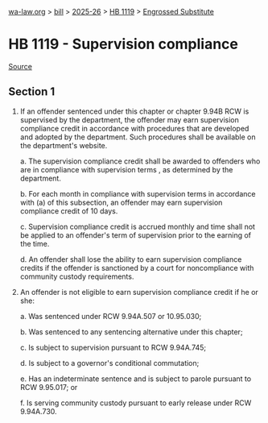 [wa-law.org](/) > [bill](/bill/) > [2025-26](/bill/2025-26/) > [HB 1119](/bill/2025-26/hb/1119/) > [Engrossed Substitute](/bill/2025-26/hb/1119/S.E/)

# HB 1119 - Supervision compliance

[Source](http://lawfilesext.leg.wa.gov/biennium/2025-26/Pdf/Bills/House%20Bills/1119-S.E.pdf)

## Section 1
1. If an offender sentenced under this chapter or chapter 9.94B RCW is supervised by the department, the offender may earn supervision compliance credit in accordance with procedures that are developed and adopted by the department. Such procedures shall be available on the department's website.

    a. The supervision compliance credit shall be awarded to offenders who are in compliance with supervision terms , as determined by the department.

    b. For each month in compliance with supervision terms in accordance with (a) of this subsection, an offender may earn supervision compliance credit of 10 days.

    c. Supervision compliance credit is accrued monthly and time shall not be applied to an offender's term of supervision prior to the earning of the time.

    d. An offender shall lose the ability to earn supervision compliance credits if the offender is sanctioned by a court for noncompliance with community custody requirements.

2. An offender is not eligible to earn supervision compliance credit if he or she:

    a. Was sentenced under RCW 9.94A.507 or 10.95.030;

    b. Was sentenced to any sentencing alternative under this chapter;

    c. Is subject to supervision pursuant to RCW 9.94A.745;

    d. Is subject to a governor's conditional commutation;

    e. Has an indeterminate sentence and is subject to parole pursuant to RCW 9.95.017; or

    f. Is serving community custody pursuant to early release under RCW 9.94A.730.
